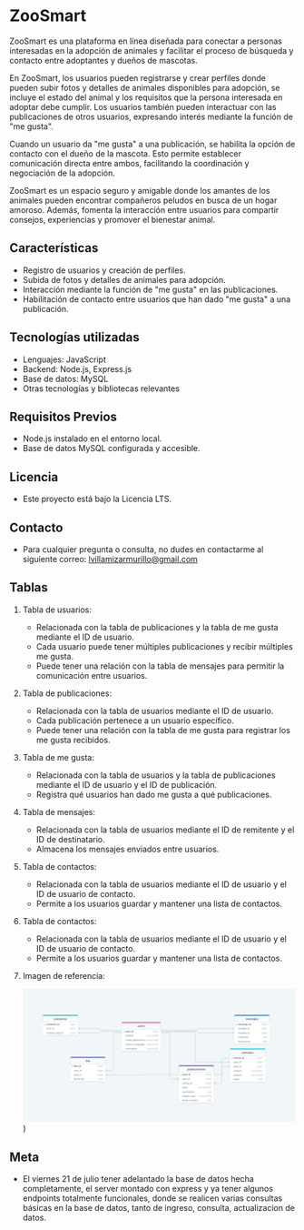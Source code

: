 # ZooSmart

ZooSmart es una plataforma en línea diseñada para conectar a personas interesadas en la adopción de animales y facilitar el proceso de búsqueda y contacto entre adoptantes y dueños de mascotas.

En ZooSmart, los usuarios pueden registrarse y crear perfiles donde pueden subir fotos y detalles de animales disponibles para adopción, se incluye el estado del animal y los requisitos que la persona interesada en adoptar debe cumplir. Los usuarios también pueden interactuar con las publicaciones de otros usuarios, expresando interés mediante la función de "me gusta".

Cuando un usuario da "me gusta" a una publicación, se habilita la opción de contacto con el dueño de la mascota. Esto permite establecer comunicación directa entre ambos, facilitando la coordinación y negociación de la adopción.

ZooSmart es un espacio seguro y amigable donde los amantes de los animales pueden encontrar compañeros peludos en busca de un hogar amoroso. Además, fomenta la interacción entre usuarios para compartir consejos, experiencias y promover el bienestar animal.

## Características

- Registro de usuarios y creación de perfiles.
- Subida de fotos y detalles de animales para adopción.
- Interacción mediante la función de "me gusta" en las publicaciones.
- Habilitación de contacto entre usuarios que han dado "me gusta" a una publicación.

## Tecnologías utilizadas

- Lenguajes: JavaScript
- Backend: Node.js, Express.js
- Base de datos: MySQL
- Otras tecnologías y bibliotecas relevantes

## Requisitos Previos

- Node.js instalado en el entorno local.
- Base de datos MySQL configurada y accesible.

## Licencia

- Este proyecto está bajo la Licencia LTS.

## Contacto

- Para cualquier pregunta o consulta, no dudes en contactarme al siguiente correo: lvillamizarmurillo@gmail.com

## Tablas

1. Tabla de usuarios:

   - Relacionada con la tabla de publicaciones y la tabla de me gusta mediante el ID de usuario.
   - Cada usuario puede tener múltiples publicaciones y recibir múltiples me gusta.
   - Puede tener una relación con la tabla de mensajes para permitir la comunicación entre usuarios.

2. Tabla de publicaciones:

   - Relacionada con la tabla de usuarios mediante el ID de usuario.
   - Cada publicación pertenece a un usuario específico.
   - Puede tener una relación con la tabla de me gusta para registrar los me gusta recibidos.

3. Tabla de me gusta:

   - Relacionada con la tabla de usuarios y la tabla de publicaciones mediante el ID de usuario y el ID de publicación.
   - Registra qué usuarios han dado me gusta a qué publicaciones.

4. Tabla de mensajes:

   - Relacionada con la tabla de usuarios mediante el ID de remitente y el ID de destinatario.
   - Almacena los mensajes enviados entre usuarios.

5. Tabla de contactos:

   - Relacionada con la tabla de usuarios mediante el ID de usuario y el ID de usuario de contacto.
   - Permite a los usuarios guardar y mantener una lista de contactos.

6. Tabla de contactos:

   - Relacionada con la tabla de usuarios mediante el ID de usuario y el ID de usuario de contacto.
   - Permite a los usuarios guardar y mantener una lista de contactos.

7. Imagen de referencia:

   ![](./img/Estructura.png))

## Meta

- El viernes 21 de julio tener adelantado la base de datos hecha completamente, el server montado con express y ya tener algunos endpoints totalmente funcionales, donde se realicen varias consultas básicas en la base de datos, tanto de ingreso, consulta, actualizacion de datos.